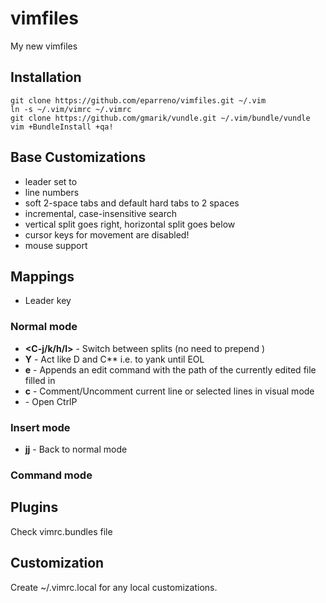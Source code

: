 # vimfiles

My new vimfiles

## Installation

    git clone https://github.com/eparreno/vimfiles.git ~/.vim
    ln -s ~/.vim/vimrc ~/.vimrc
    git clone https://github.com/gmarik/vundle.git ~/.vim/bundle/vundle
    vim +BundleInstall +qa!

## Base Customizations

- leader set to <space>
- line numbers
- soft 2-space tabs and default hard tabs to 2 spaces
- incremental, case-insensitive search
- vertical split goes right, horizontal split goes below
- cursor keys for movement are disabled!
- mouse support

## Mappings

- **<space>** Leader key

### Normal mode

- **\<C-j/k/h/l\>** - Switch between splits (no need to prepend <C-w>)
- **Y**     - Act like D and C**<leader> i.e. to yank until EOL
- **<leader>e**    - Appends an edit command with the path of the currently edited file filled in
- **<leader>c**    - Comment/Uncomment current line or selected lines in visual mode
- **<C-p>** - Open CtrlP

### Insert mode

- **jj** - Back to normal mode

### Command mode

## Plugins

Check vimrc.bundles file

## Customization

Create ~/.vimrc.local for any local customizations.

